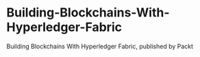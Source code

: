 # Building-Blockchains-With-Hyperledger-Fabric
Building Blockchains With Hyperledger Fabric, published by Packt
